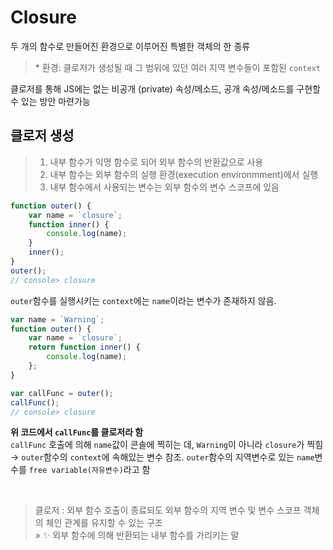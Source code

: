 # Closure
두 개의 함수로 만들어진 환경으로 이루어진 특별한 객체의 한 종류   
> *&nbsp;환경: 클로저가 생성될 때 그 범위에 있던 여러 지역 변수들이 포함된 `context`   

클로저를 통해 JS에는 없는 비공개 (private) 속성/메소드, 공개 속성/메소드를 구현할 수 있는 방안 마련가능

## 클로저 생성
> 1. 내부 함수가 익명 함수로 되어 외부 함수의 반환값으로 사용
> 2. 내부 함수는 외부 함수의 실행 환경(execution environmment)에서 실행
> 3. 내부 함수에서 사용되는 변수는 외부 함수의 변수 스코프에 있음

```js
function outer() {
    var name = `closure`;
    function inner() {
        console.log(name);
    }
    inner();
}
outer();
// console> closure
```

`outer`함수를 실행시키는 `context`에는 `name`이라는 변수가 존재하지 않음. 

```js
var name = `Warning`;
function outer() {
    var name = `closure`;
    return function inner() {
        console.log(name);
    };
}

var callFunc = outer();
callFunc();
// console> closure
```

<b>위 코드에서 `callFunc`를 클로저라 함</b>   
`callFunc` 호출에 의해 `name`값이 콘솔에 찍히는 데, `Warning`이 아니라 `closure`가 찍힘   
→ `outer`함수의 `context`에 속해있는 변수 참조. `outer`함수의 지역변수로 있는 `name`변수를 `free variable(자유변수)`라고 함

<br>

> 클로저 : 외부 함수 호출이 종료되도 외부 함수의 지역 변수 및 변수 스코프 객체의 체인 관계를 유지할 수 있는 구조   
          » ✨ 외부 함수에 의해 반환되는 내부 함수를 가리키는 말
